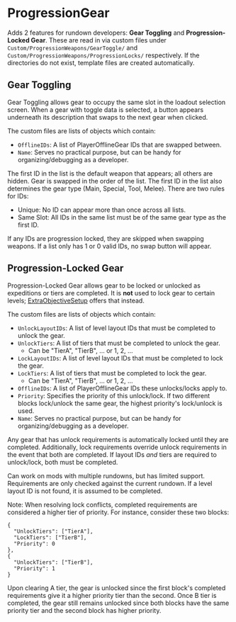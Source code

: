 # ProgressionGear

Adds 2 features for rundown developers: **Gear Toggling** and **Progression-Locked Gear**. These are read in via custom files under `Custom/ProgressionWeapons/GearToggle/` and `Custom/ProgressionWeapons/ProgressionLocks/` respectively. If the directories do not exist, template files are created automatically.

## Gear Toggling

Gear Toggling allows gear to occupy the same slot in the loadout selection screen. When a gear with toggle data is selected, a button appears underneath its description that swaps to the next gear when clicked.

The custom files are lists of objects which contain:
- `OfflineIDs`: A list of PlayerOfflineGear IDs that are swapped between.
- `Name`: Serves no practical purpose, but can be handy for organizing/debugging as a developer.

The first ID in the list is the default weapon that appears; all others are hidden. Gear is swapped in the order of the list. The first ID in the list also determines the gear type (Main, Special, Tool, Melee). There are two rules for IDs:
- Unique: No ID can appear more than once across all lists.
- Same Slot: All IDs in the same list must be of the same gear type as the first ID.

If any IDs are progression locked, they are skipped when swapping weapons. If a list only has 1 or 0 valid IDs, no swap button will appear.

## Progression-Locked Gear

Progression-Locked Gear allows gear to be locked or unlocked as expeditions or tiers are completed. It is **not** used to lock gear to certain levels; [ExtraObjectiveSetup](https://thunderstore.io/c/gtfo/p/Inas07/ExtraObjectiveSetup/) offers that instead.

The custom files are lists of objects which contain:
- `UnlockLayoutIDs`: A list of level layout IDs that must be completed to unlock the gear.
- `UnlockTiers`: A list of tiers that must be completed to unlock the gear.
    - Can be "TierA", "TierB", ... or 1, 2, ...
- `LockLayoutIDs`: A list of level layout IDs that must be completed to lock the gear.
- `LockTiers`: A list of tiers that must be completed to lock the gear.
    - Can be "TierA", "TierB", ... or 1, 2, ...
- `OfflineIDs`: A list of PlayerOfflineGear IDs these unlocks/locks apply to.
- `Priority`: Specifies the priority of this unlock/lock. If two different blocks lock/unlock the same gear, the highest priority's lock/unlock is used.
- `Name`: Serves no practical purpose, but can be handy for organizing/debugging as a developer.

Any gear that has unlock requirements is automatically locked until they are completed. Additionally, lock requirements override unlock requirements in the event that both are completed. If layout IDs *and* tiers are required to unlock/lock, both must be completed.

Can work on mods with multiple rundowns, but has limited support. Requirements are only checked against the current rundown. If a level layout ID is not found, it is assumed to be completed.

Note: When resolving lock conflicts, completed requirements are considered a higher tier of priority. For instance, consider these two blocks:
```
{
  "UnlockTiers": ["TierA"],
  "LockTiers": ["TierB"],
  "Priority": 0
},
{
  "UnlockTiers": ["TierB"],
  "Priority": 1
}
```
Upon clearing A tier, the gear is unlocked since the first block's completed requirements give it a higher priority tier than the second. Once B tier is completed, the gear still remains unlocked since both blocks have the same priority tier and the second block has higher priority.
